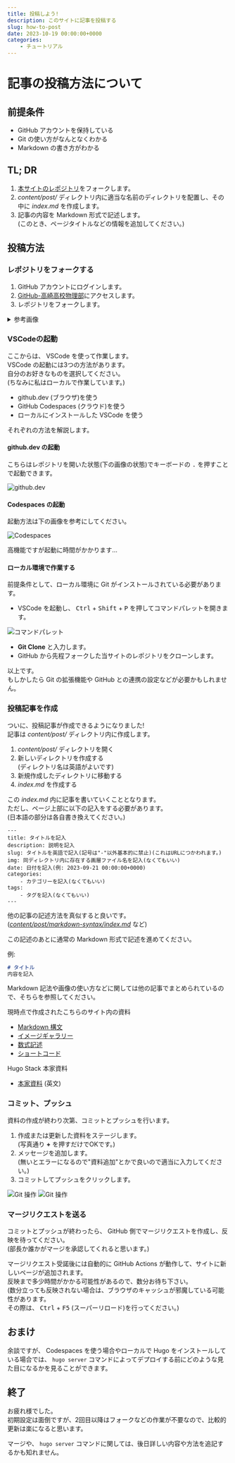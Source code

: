 ```yaml
---
title: 投稿しよう!
description: このサイトに記事を投稿する
slug: how-to-post
date: 2023-10-19 00:00:00+0000
categories:
    - チュートリアル
---
```


# 記事の投稿方法について

## 前提条件
- GitHub アカウントを保持している
- Git の使い方がなんとなくわかる
- Markdown の書き方がわかる

## TL; DR
1. [本サイトのレポジトリ](https://github.com/takasaki-physics/takasaki-physics.github.io)をフォークします。
1. *content/post/* ディレクトリ内に適当な名前のディレクトリを配置し、その中に *index.md* を作成します。
1. 記事の内容を Markdown 形式で記述します。<br />
(このとき、ページタイトルなどの情報を追加してください。)

## 投稿方法
### レポジトリをフォークする
1. GitHub アカウントにログインします。
1. [GitHub-高崎高校物理部](https://github.com/takasaki-physics/takasaki-physics.github.io)にアクセスします。
1. レポジトリをフォークします。
<details>
<summary>参考画像</summary>

![Image 1](1.png)
![Image 2](2.png)
</details>

### VSCodeの起動
ここからは、 VSCode を使って作業します。<br />
VSCode の起動には3つの方法があります。<br />
自分のお好きなものを選択してください。<br />
(ちなみに私はローカルで作業しています。)<br />

- github.dev (ブラウザ)を使う
- GitHub Codespaces (クラウド)を使う
- ローカルにインストールした VSCode を使う

それぞれの方法を解説します。<br />

#### github.dev の起動
こちらはレポジトリを開いた状態(下の画像の状態)でキーボードの <kbd>.</kbd> を押すことで起動できます。<br />

![github.dev](3.png)

#### Codespaces の起動
起動方法は下の画像を参考にしてください。<br />

![Codespaces](4.png)

高機能ですが起動に時間がかかります…<br />

#### ローカル環境で作業する
前提条件として、ローカル環境に Git がインストールされている必要があります。<br />

- VSCode を起動し、 <kbd>Ctrl</kbd> + <kbd>Shift</kbd> + <kbd>P</kbd> を押してコマンドパレットを開きます。

![コマンドパレット](command_palette.png)

- **Git Clone** と入力します。
- GitHub から先程フォークした当サイトのレポジトリをクローンします。

以上です。<br />
もしかしたら Git の拡張機能や GitHub との連携の設定などが必要かもしれません。<br />

### 投稿記事を作成
ついに、投稿記事が作成できるようになりました!<br />
記事は *content/post/* ディレクトリ内に作成します。<br />
1. *content/post/* ディレクトリを開く
1. 新しいディレクトリを作成する
<br />(ディレクトリ名は英語がよいです)
1. 新規作成したディレクトリに移動する
1. *index.md* を作成する

この *index.md* 内に記事を書いていくこととなります。<br />
ただし、ページ上部に以下の記入をする必要があります。<br />
(日本語の部分は各自書き換えてください。)<br />
```
---
title: タイトルを記入
description: 説明を記入
slug: タイトルを英語で記入(記号は"-"以外基本的に禁止)(これはURLにつかわれます。)
img: 同ディレクトリ内に存在する画層ファイル名を記入(なくてもいい)
date: 日付を記入(例: 2023-09-21 00:00:00+0000)
categories:
    - カテゴリーを記入(なくてもいい)
tags:
    - タグを記入(なくてもいい)
---
```
他の記事の記述方法を真似すると良いです。<br />
(*[content/post/markdown-syntax/index.md](https://github.com/mint73/takasaki-physics.github.io/blob/main/content/post/markdown-syntax/index.md?plain=1)* など)<br />

この記述のあとに通常の Markdown 形式で記述を進めてください。<br />

例:
```markdown
# タイトル
内容を記入
```
Markdown 記法や画像の使い方などに関しては他の記事でまとめられているので、そちらを参照してください。<br />

現時点で作成されたこちらのサイト内の資料
- [Markdown 構文](https://takasaki-physics.github.io/p/markdown-syntax)
- [イメージギャラリー](https://takasaki-physics.github.io/p/image-gallery)
- [数式記述](https://takasaki-physics.github.io/p/math-typesetting)
- [ショートコード](https://takasaki-physics.github.io/p/shortcodes)

Hugo Stack 本家資料
- [本家資料](https://stack.jimmycai.com/) (英文)

### コミット、プッシュ
資料の作成が終わり次第、コミットとプッシュを行います。<br />
1. 作成または更新した資料をステージします。<br />
(写真通り **+** を押すだけでOKです。)
1. メッセージを追加します。<br />
(無いとエラーになるので"資料追加"とかで良いので適当に入力してください。)
1. コミットしてプッシュをクリックします。

![Git 操作](git_1.png)
![Git 操作](git_2.png)

### マージリクエストを送る
コミットとプッシュが終わったら、 GitHub 側でマージリクエストを作成し、反映を待ってください。<br />
(部長か誰かがマージを承認してくれると思います。)<br />

マージリクエスト受諾後には自動的に GitHub Actions が動作して、サイトに新しいページが追加されます。<br />
反映まで多少時間がかかる可能性があるので、数分お待ち下さい。<br />
(数分立っても反映されない場合は、ブラウザのキャッシュが邪魔している可能性があります。<br />
その際は、 <kbd>Ctrl</kbd> + <kbd>F5</kbd> (スーパーリロード)を行ってください。)<br />

## おまけ
余談ですが、 Codespaces を使う場合やローカルで Hugo をインストールしている場合では、 ```hugo server``` コマンドによってデプロイする前にどのような見た目になるかを見ることができます。<br />

## 終了
お疲れ様でした。<br />
初期設定は面倒ですが、2回目以降はフォークなどの作業が不要なので、比較的更新は楽になると思います。<br />

マージや、 ```hugo server``` コマンドに関しては、後日詳しい内容や方法を追記するかも知れません。<br />